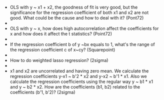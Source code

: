 - OLS with y ~ x1 + x2, the goodness of fit is very good, but the significance for the regression coefficient of both x1 and x2 are not good. What could be the cause and how to deal with it? (Pont72)
- 
- OLS with y ~ x, how does high autocorrelation affect the coefficients for x and how does it affect the t statistics? (Point72)
- 
- If the regression coefficient b of y \~bx equals to 1, what's the range of the regression coefficient c of x\~cy? (Squarepoint)
- 
- How to do weighted lasso regression? (2sigma)
- 
- x1 and x2 are uncorrelated and having zero mean. We calculate the regression coefficients y-x1 ~ b'2 * x2 and y-x2 ~ b'1 * x1. Also we calculate the regression coefficients using the regular way y ~ b1 * x1 and y ~ b2 * x2. How are the coefficients (b1, b2) related to the coefficients (b'1, b'2)? (2sigma)
